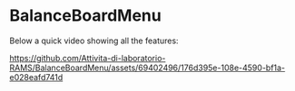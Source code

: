 # BalanceBoardMenu

Below a quick video showing all the features:

https://github.com/Attivita-di-laboratorio-RAMS/BalanceBoardMenu/assets/69402496/176d395e-108e-4590-bf1a-e028eafd741d
